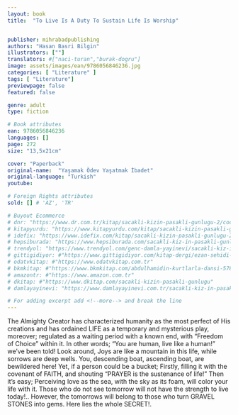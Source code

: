 ```yaml
---
layout: book
title:  "To Live Is A Duty To Sustain Life Is Worship"


publisher: mihrabadpublishing
authors: "Hasan Basri Bilgin"
illustrators: [""]
translators: #["naci-turan","burak-dogru"]
image: assets/images/ean/9786056846236.jpg
categories: [ "Literature" ]
tags: [ "Literature"]
previewpage: false
featured: false

genre: adult
type: fiction

# Book attributes
ean: 9786056846236
languages: []
page: 272
size: "13,5x21cm"

cover: "Paperback"
original-name:  "Yaşamak Ödev Yaşatmak İbadet"
original-language: "Turkish"
youtube:

# Foreign Rights attributes
sold: [] # 'AZ', 'TR'

# Buyout Ecommerce
# dnr: "https://www.dr.com.tr/kitap/sacakli-kizin-pasakli-gunlugu-2/cocuk-ve-genclik/genclik-10-yas/roman-oyku/urunno=0001893059001"
# kitapyurdu: "https://www.kitapyurdu.com/kitap/sacakli-kizin-pasakli-gunlugu-2-/560122.html&filter_name=Sa%C3%A7akl%C4%B1+K%C4%B1z%27%C4%B1n+Pasakl%C4%B1+G%C3%BCnl%C3%BC%C4%9F%C3%BC+2"
# idefix: "https://www.idefix.com/kitap/sacakli-kizin-pasakli-gunlugu-2/cocuk-ve-genclik/genclik-10-yas/roman-oyku/urunno=0001893059001"
# hepsiburada: "https://www.hepsiburada.com/sacakli-kiz-in-pasakli-gunlugu-2-damla-yayinevi-p-HBV000012ER86"
# trendyol: "https://www.trendyol.com/genc-damla-yayinevi/sacakli-kiz-in-pasakli-gunlugu-2-p-54825777"
# gittigidiyor: #"https://www.gittigidiyor.com/kitap-dergi/ezan-sehidi-adnan-menderes_pdp_732728793"
# odatvkitap: #"https://www.odatvkitap.com.tr"
# bkmkitap: #"https://www.bkmkitap.com/abdulhamidin-kurtlarla-dansi-578226"
# amazontr: #"https://www.amazon.com.tr"
# dkitap: #"https://www.dkitap.com/sacakli-kizin-pasakli-gunlugu"
# damlayayinevi: "https://www.damlayayinevi.com.tr/sacakli-kiz-in-pasakli-gunlugu-2-bu-iste-bi-terslik-var"

# For adding excerpt add <!--more--> and break the line
---
```

The Almighty Creator has characterized humanity as the most perfect of His creations and has
ordained LIFE as a temporary and mysterious play,
moreover; regulated as a waiting period with a
known end, with “Freedom of Choice” within it. In
other words; “You are human, live like a human!”
we’ve been told! Look around, Joys are like a
mountain in this life, while sorrows are deep wells.
You, descending boat, ascending boat, are bewildered here! Yet, if a person could be a bucket;
Firstly, filling it with the covenant of FAITH, and
shouting “PRAYER is the sustenance of life!” Then
it’s easy; Perceiving love as the sea, with the sky
as its foam, will color your life with it. Those who
do not see tomorrow will not have the strength to
live today!.. However, the tomorrows will belong to
those who turn GRAVEL STONES into gems. Here
lies the whole SECRET!.
<!--more--> 

